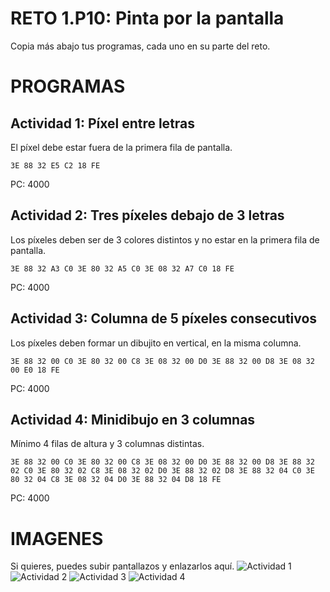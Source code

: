 # RETO 1.P10: Pinta por la pantalla
Copia más abajo tus programas, cada uno en su parte del reto.

# PROGRAMAS

## Actividad 1: Píxel entre letras
El píxel debe estar fuera de la primera fila de pantalla.
```
3E 88 32 E5 C2 18 FE
```
PC: 4000

## Actividad 2: Tres píxeles debajo de 3 letras
Los píxeles deben ser de 3 colores distintos y no estar en la primera fila de pantalla.
```
3E 88 32 A3 C0 3E 80 32 A5 C0 3E 08 32 A7 C0 18 FE
```
PC: 4000

## Actividad 3: Columna de 5 píxeles consecutivos
Los píxeles deben formar un dibujito en vertical, en la misma columna.
```
3E 88 32 00 C0 3E 80 32 00 C8 3E 08 32 00 D0 3E 88 32 00 D8 3E 08 32 00 E0 18 FE
```
PC: 4000

## Actividad 4: Minidibujo en 3 columnas
Mínimo 4 filas de altura y 3 columnas distintas.
```
3E 88 32 00 C0 3E 80 32 00 C8 3E 08 32 00 D0 3E 88 32 00 D8 3E 88 32 02 C0 3E 80 32 02 C8 3E 08 32 02 D0 3E 88 32 02 D8 3E 88 32 04 C0 3E 80 32 04 C8 3E 08 32 04 D0 3E 88 32 04 D8 18 FE
```
PC: 4000

# IMAGENES
Si quieres, puedes subir pantallazos y enlazarlos aquí.
![Actividad 1](/tuimagen1.png)
![Actividad 2](/tuimagen2.png)
![Actividad 3](/tuimagen3.png)
![Actividad 4](/tuimagen4.png)
